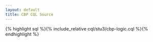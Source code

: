 ```yaml
---
layout: default
title: CBP CQL Source
---
```


{% highlight sql %}{% include_relative cql/stu3/cbp-logic.cql %}{% endhighlight %}
